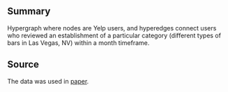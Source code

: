 ## Summary

Hypergraph where nodes are Yelp users, and hyperedges connect users
who reviewed an establishment of a particular category (different types of bars in Las
Vegas, NV) within a month timeframe.

## Source

The data was used in [paper](https://www.mdpi.com/1099-4300/23/7/796).